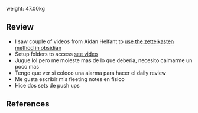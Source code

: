 
weight:  47.00kg

## Review
- I saw couple of videos from Aidan Helfant to [use the zettelkasten method in obsidian](https://www.youtube.com/watch?v=wvAZ9-hmWQU)
- Setup folders to access [see video](https://www.youtube.com/watch?v=p0zWJ-TLghw)
- Jugue lol pero me moleste mas de lo que deberia, necesito calmarme un poco mas
- Tengo que ver si coloco una alarma para hacer el daily review
- Me gusta escribir mis fleeting notes en fisico
- Hice dos sets de push ups

## References